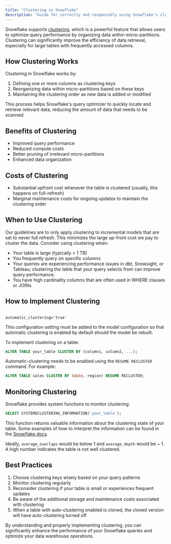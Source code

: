 ```yaml
---
title: "Clustering in Snowflake"
description: "Guide for correctly and responsibly using Snowflake's clustering"
---
```


Snowflake supports [clustering](https://docs.snowflake.com/en/user-guide/tables-clustering-micropartitions), which is a powerful feature that allows users to optimize query performance by organizing data within micro-partitions. Clustering can significantly improve the efficiency of data retrieval, especially for large tables with frequently accessed columns.

## How Clustering Works

Clustering in Snowflake works by:

1. Defining one or more columns as clustering keys
2. Reorganizing data within micro-partitions based on these keys
3. Maintaining the clustering order as new data is added or modified

This process helps Snowflake's query optimizer to quickly locate and retrieve relevant data, reducing the amount of data that needs to be scanned.

## Benefits of Clustering

- Improved query performance
- Reduced compute costs
- Better pruning of irrelevant micro-partitions
- Enhanced data organization

## Costs of Clustering

- Substantial upfront cost whenever the table is clustered (usually, this happens on full-refresh)
- Marginal maintenance costs for ongoing updates to maintain the clustering order

## When to Use Clustering

Our guidelines are to only apply clustering to incremental models that are set to never full refresh. This minimizes the large up-front cost we pay to cluster the data. Consider using clustering when:

- Your table is large (typically > 1 TB)
- You frequently query on specific columns
- Your queries are experiencing performance issues in dbt, Snowsight, or Tableau; clustering the table that your query selects from can improve query performance.
- You have high cardinality columns that are often used in WHERE clauses or JOINs

## How to Implement Clustering

<code>
automatic_clustering='true'
</code>

This configuration setting must be added to the model configuration so that automatic clustering is enabled by default should the model be rebuilt.

To implement clustering on a table:

```sql
ALTER TABLE your_table CLUSTER BY (column1, column2, ...);
```

Automatic-clustering needs to be enabled using the `RESUME RECLUSTER` command.
For example:

```sql
ALTER TABLE sales CLUSTER BY (date, region) RESUME RECLUSTER;
```

## Monitoring Clustering

Snowflake provides system functions to monitor clustering:

```sql
SELECT SYSTEM$CLUSTERING_INFORMATION('your_table');
```

This function returns valuable information about the clustering state of your table. Some examples of how to interpret the information can be found in the [Snowflake docs](https://docs.snowflake.com/en/sql-reference/functions/system_clustering_information#examples).

Ideally, `average_overlaps` would be below 1 and `average_depth` would be ~ 1. A high number indicates the table is not well clustered.

## Best Practices

1. Choose clustering keys wisely based on your query patterns
2. Monitor clustering regularly
3. Reconsider clustering if your table is small or experiences frequent updates
4. Be aware of the additional storage and maintenance costs associated with clustering
5. When a table with auto-clustering enabled is cloned, the cloned version will have auto-clustering turned off

By understanding and properly implementing clustering, you can significantly enhance the performance of your Snowflake queries and optimize your data warehouse operations.

